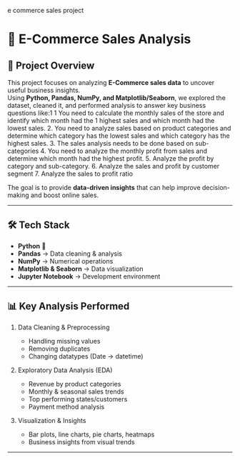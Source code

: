 e commerce sales project
# 🛒 E-Commerce Sales Analysis

## 📖 Project Overview
This project focuses on analyzing **E-Commerce sales data** to uncover useful business insights.  
Using **Python, Pandas, NumPy, and Matplotlib/Seaborn**, we explored the dataset, cleaned it, and performed analysis to answer key business questions like:1  1 You need to calculate the monthly sales of the store and identify which month had the 
 1 highest sales and which month had the lowest sales.
2. You need to analyze sales based on product categories and determine which category has 
the lowest sales and which category has the highest sales.
3. The sales analysis needs to be done based on sub-categories
4. You need to analyze the monthly profit from sales and determine which month had the 
highest profit.
5. Analyze the profit by category and sub-category.
6. Analyze the sales and profit by customer segment
7. Analyze the sales to profit ratio

The goal is to provide **data-driven insights** that can help improve decision-making and boost online sales.

---

## 🛠️ Tech Stack
- **Python** 🐍  
- **Pandas** → Data cleaning & analysis  
- **NumPy** → Numerical operations  
- **Matplotlib & Seaborn** → Data visualization  
- **Jupyter Notebook** → Development environment  

---

## 📊 Key Analysis Performed
1. Data Cleaning & Preprocessing  
   - Handling missing values  
   - Removing duplicates  
   - Changing datatypes (Date → datetime)  

2. Exploratory Data Analysis (EDA)  
   - Revenue by product categories  
   - Monthly & seasonal sales trends  
   - Top performing states/customers  
   - Payment method analysis  

3. Visualization & Insights  
   - Bar plots, line charts, pie charts, heatmaps  
   - Business insights from visual trends  

---

